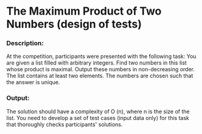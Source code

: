 # The Maximum Product of Two Numbers (design of tests)

### Description:
At the competition, participants were presented with the following task: You are given a list filled with arbitrary integers. Find two numbers in this list whose product is maximal. Output these numbers in non-decreasing order. The list contains at least two elements. The numbers are chosen such that the answer is unique.

### Output:
The solution should have a complexity of O (n), where n is the size of the list. You need to develop a set of test cases (input data only) for this task that thoroughly checks participants' solutions.
